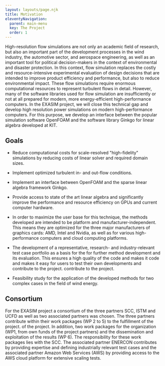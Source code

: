 ```yaml
---
layout: layouts/page.njk
title: Motivation
eleventyNavigation:
  parent: main-menu
  key: The Project
  order: 1
---
```


High-resolution flow simulations are not only an academic field of research, but
also an important part of the development processes in the wind industry, the
automotive sector, and aerospace engineering, as well as an important tool for
political decision-makers in the context of environmental and disaster
protection. In this context, flow simulation replaces the costly and
resource-intensive experimental evaluation of design decisions that are intended
to improve product efficiency and performance, but also to reduce environmental
impact. These flow simulations require enormous computational resources to
represent turbulent flows in detail. However, many of the software libraries
used for flow simulation are insufficiently or not at all prepared for modern,
more energy-efficient high-performance computers. In the EXASIM project, we will
close this technical gap and develop high resolution power simulations on modern
high-performance computers. For this purpose, we develop an interface between
the popular simulation software OpenFOAM and the software library Ginkgo for
linear algebra developed at KIT.

## Goals

- Reduce computational costs for scale-resolved "high-fidelity" simulations by reducing costs of linear solver and required domain sizes.

- Implement optimized turbulent in- and out-flow conditions.

- Implement an interface between OpenFOAM and the sparse linear algebra framework Ginkgo.

- Provide access to state of the art linear algebra and significantly improve
  the performance and resource efficiency on GPUs and current computer hardware.

- In order to maximize the user base for this technique, the methods developed
  are intended to be platform and manufacturer-independent. This means they are
  optimized for the three major manufacturers of graphics cards: AMD, Intel and
  Nvidia, as well as for various high-performance computers and cloud computing
  platforms.

- The development of a representative, research- and industry-relevant test case
  portfolio as a basis for the for further method development and its evaluation.
  This ensures a high quality of the code and makes it code and makes it easy for
  users to test their own developments and contribute to the project. contribute
  to the project.

- Feasibility study for the application of the developed methods for two complex cases in the field of wind energy.

## Consortium

For the EXASIM project a consortium of the three partners SCC, ISTM and UCFD as
well as two associated partners was chosen. The three partners contribute within
their work packages (WP 2 to 5) to the fulfillment of the project. of the
project. In addition, two work packages for the organization (WP1, from own
funds of the project partners) and the dissemination and exploitation of the
results (WP 6). The responsibility for these work packages lies with the SCC.
The associated partner ENERCON contributes by providing expertise and defining
industrially relevant test cases and the associated partner Amazon Web Services
(AWS) by providing access to the AWS cloud platform for extensive scaling tests.
